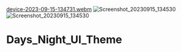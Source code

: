 [device-2023-09-15-134731.webm](https://github.com/nishitaHyperlink/Days_Night_UI_Theme/assets/141806047/0d01787e-7981-4852-a364-87053dabe6b3)
![Screenshot_20230915_134530](https://github.com/nishitaHyperlink/Days_Night_UI_Theme/assets/141806047/1f235558-7361-4aab-8725-42458200610a)
![Screenshot_20230915_134530](https://github.com/nishitaHyperlink/Days_Night_UI_Theme/assets/141806047/89a13b45-176f-4a90-a3ba-ba17b6e7f82a)
# Days_Night_UI_Theme
